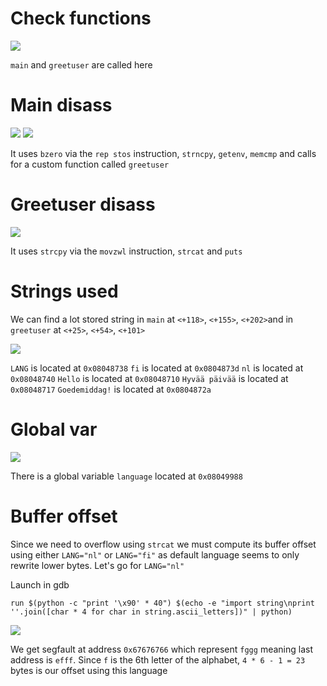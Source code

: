# Check functions

![](/Users/a19523132/school/Rainfall/bonus2/Ressources/img/gdb_launch.png)

`main` and `greetuser` are called here

# Main disass

![](/Users/a19523132/school/Rainfall/bonus2/Ressources/img/main_disass_1.png)
![](/Users/a19523132/school/Rainfall/bonus2/Ressources/img/main_disass_2.png)

It uses `bzero` via the `rep stos` instruction, `strncpy`, `getenv`, `memcmp` and calls for a custom function called `greetuser`

# Greetuser disass

![](/Users/a19523132/school/Rainfall/bonus2/Ressources/img/greetuser_disass_1.png)

It uses `strcpy` via the `movzwl` instruction, `strcat` and `puts`

# Strings used

We can find a lot stored string in `main` at `<+118>`, `<+155>`, `<+202>`and in `greetuser` at `<+25>`, `<+54>`, `<+101>`

![](/Users/a19523132/school/Rainfall/bonus2/Ressources/img/strs.png)

`LANG` is located at `0x08048738`
`fi` is located at `0x0804873d`
`nl` is located at `0x08048740`
`Hello` is located at `0x08048710`
`Hyvää päivää` is located at `0x08048717`
`Goedemiddag!` is located at `0x0804872a`

# Global var

![](/Users/a19523132/school/Rainfall/bonus2/Ressources/img/global_var.png)

There is a global variable `language` located at `0x08049988`

# Buffer offset

Since we need to overflow using `strcat` we must compute its buffer offset using either `LANG="nl"` 
or `LANG="fi"` as default language seems to only rewrite lower bytes. Let's go for `LANG="nl"`

Launch in gdb

`run $(python -c "print '\x90' * 40") $(echo -e "import string\nprint ''.join([char * 4 for char in string.ascii_letters])" | python)`

![](/Users/a19523132/school/Rainfall/bonus2/Ressources/img/buffer_offset.png)

We get segfault at address `0x67676766` which represent `fggg` meaning last address is `efff`. 
Since `f` is the 6th letter of the alphabet, `4 * 6 - 1 = 23` bytes is our offset using this language
